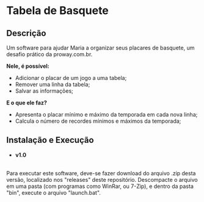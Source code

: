 Tabela de Basquete
==================

Descrição
-----------
Um software para ajudar Maria a organizar seus placares de basquete, 
um desafio prático da proway.com.br. 
<br/>

**Nele, é possível:**
- Adicionar o placar de um jogo a uma tabela;
- Remover uma linha da tabela;
- Salvar as informações;

**E o que ele faz?**
- Apresenta o placar mínimo e máximo da temporada em cada nova linha;
- Calcula o número de recordes mínimos e máximos da temporada;

Instalação e Execução
---------------------
- **v1.0**
<br/>
Para executar este software, deve-se fazer download do arquivo .zip
desta versão, localizado nos "releases" deste repositório.
Descompacte o arquivo em uma pasta (com programas como WinRar,
 ou 7-Zip), e dentro da pasta "bin", execute o arquivo "launch.bat".